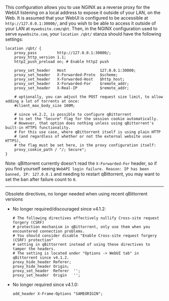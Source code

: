 This configuration allows you to use NGINX as a reverse proxy for the WebUI listening on a local address to expose it outside of your LAN, on the Web. It is assumed that your WebUI is configured to be accessible at `http://127.0.0.1:30000/`, and you wish to be able to access it outside of your LAN at `mywebsite.com/qbt`. Then, in the NGINX configuration used to serve `mywebsite.com`, your `location /qbt/` stanza should have the following settings:

```nginx
location /qbt/ {
    proxy_pass         http://127.0.0.1:30000/;
    proxy_http_version 1.1;
    http2_push_preload on; # Enable http2 push

    proxy_set_header   Host               127.0.0.1:30000;
    proxy_set_header   X-Forwarded-Proto  $scheme;
    proxy_set_header   X-Forwarded-Host   $http_host;
    proxy_set_header   X-Forwarded-For    $remote_addr;
    proxy_set_header   X-Real-IP          $remote_addr;

    # optionally, you can adjust the POST request size limit, to allow adding a lot of torrents at once:
    #client_max_body_size 100M;

    # since v4.2.2, is possible to configure qBittorrent
    # to set the "Secure" flag for the session cookie automatically.
    # However, that option does nothing unless using qBittorrent's built-in HTTPS functionality.
    # For this use case, where qBittorrent itself is using plain HTTP
    # (and regardless of whether or not the external website uses HTTPS),
    # the flag must be set here, in the proxy configuration itself:
    proxy_cookie_path / "/; Secure";
}
```

Note: qBittorrent currently doesn't read the `X-Forwarded-For` header, so if you find yourself seeing `WebAPI login failure. Reason: IP has been banned, IP: 127.0.0.1` and needing to restart qBittorrent, you may want to set the ban after failure count to `0`.

---

Obsolete directives, no longer needed when using recent qBittorrent versions

- No longer required/discouraged since v4.1.2:

    ```nginx
    # The following directives effectively nullify Cross-site request forgery (CSRF)
    # protection mechanism in qBittorrent, only use them when you encountered connection problems.
    # You should consider disable "Enable Cross-site request forgery (CSRF) protection"
    # setting in qBittorrent instead of using these directives to tamper the headers.
    # The setting is located under "Options -> WebUI tab" in qBittorrent since v4.1.2.
    proxy_hide_header Referer;
    proxy_hide_header Origin;
    proxy_set_header  Referer  '';
    proxy_set_header  Origin   '';
    ```

- No longer required since v4.1.0:

    ```nginx
    add_header X-Frame-Options "SAMEORIGIN";
    ```